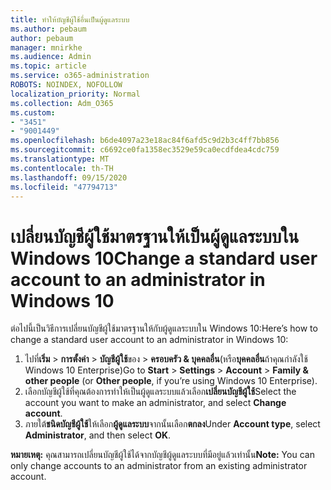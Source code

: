 ```yaml
---
title: ทำให้บัญชีผู้ใช้อื่นเป็นผู้ดูแลระบบ
ms.author: pebaum
author: pebaum
manager: mnirkhe
ms.audience: Admin
ms.topic: article
ms.service: o365-administration
ROBOTS: NOINDEX, NOFOLLOW
localization_priority: Normal
ms.collection: Adm_O365
ms.custom:
- "3451"
- "9001449"
ms.openlocfilehash: b6de4097a23e18ac84f6afd5c9d2b3c4ff7bb856
ms.sourcegitcommit: c6692ce0fa1358ec3529e59ca0ecdfdea4cdc759
ms.translationtype: MT
ms.contentlocale: th-TH
ms.lasthandoff: 09/15/2020
ms.locfileid: "47794713"
---
```

# <a name="change-a-standard-user-account-to-an-administrator-in-windows-10"></a><span data-ttu-id="e3089-102">เปลี่ยนบัญชีผู้ใช้มาตรฐานให้เป็นผู้ดูแลระบบใน Windows 10</span><span class="sxs-lookup"><span data-stu-id="e3089-102">Change a standard user account to an administrator in Windows 10</span></span>

<span data-ttu-id="e3089-103">ต่อไปนี้เป็นวิธีการเปลี่ยนบัญชีผู้ใช้มาตรฐานให้กับผู้ดูแลระบบใน Windows 10:</span><span class="sxs-lookup"><span data-stu-id="e3089-103">Here’s how to change a standard user account to an administrator in Windows 10:</span></span>

1. <span data-ttu-id="e3089-104">ไปที่**เริ่ม**  >  **การตั้งค่า**  >  **บัญชีผู้ใช้**ของ  >  **ครอบครัว & บุคคลอื่น**(หรือ**บุคคลอื่น**ถ้าคุณกำลังใช้ Windows 10 Enterprise)</span><span class="sxs-lookup"><span data-stu-id="e3089-104">Go to **Start** > **Settings** > **Account** > **Family & other people** (or **Other people**, if you’re using Windows 10 Enterprise).</span></span>
2. <span data-ttu-id="e3089-105">เลือกบัญชีผู้ใช้ที่คุณต้องการทำให้เป็นผู้ดูแลระบบแล้วเลือก**เปลี่ยนบัญชีผู้ใช้**</span><span class="sxs-lookup"><span data-stu-id="e3089-105">Select the account you want to make an administrator, and select **Change account**.</span></span>
3. <span data-ttu-id="e3089-106">ภายใต้**ชนิดบัญชีผู้ใช้**ให้เลือก**ผู้ดูแลระบบ**จากนั้นเลือก**ตกลง**</span><span class="sxs-lookup"><span data-stu-id="e3089-106">Under **Account type**, select **Administrator**, and then select **OK**.</span></span>

<span data-ttu-id="e3089-107">**หมายเหตุ:** คุณสามารถเปลี่ยนบัญชีผู้ใช้ได้จากบัญชีผู้ดูแลระบบที่มีอยู่แล้วเท่านั้น</span><span class="sxs-lookup"><span data-stu-id="e3089-107">**Note:** You can only change accounts to an administrator from an existing administrator account.</span></span>